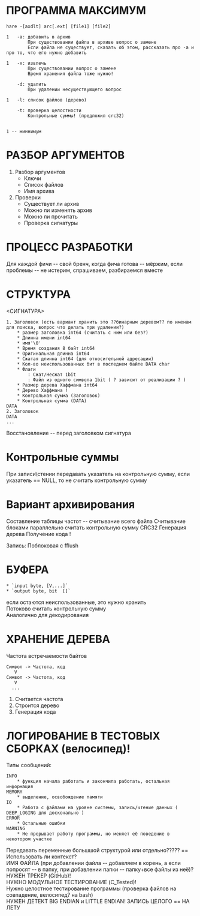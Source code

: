 ПРОГРАММА МАКСИМУМ
==================
```
hare -[axdlt] arc[.ext] [file1] [file2]

1   -a: добавить в архив
        При существовании файла в архиве вопрос о замене
        Если файла не существует, сказать об этом, рассказать про -a и про то, что его нужно добавить

1   -x: извлечь
        При существовании вопрос о замене
        Время хранения файла тоже нужно!

    -d: удалить
        При удалении несуществующего вопрос

1   -l: список файлов (дерево)

    -t: проверка целостности
        Контрольные суммы! (предложил crc32)


1 -- миннимум
```

РАЗБОР АРГУМЕНТОВ
=================
1. Разбор аргументов
    * Ключи
    * Список файлов
    * Имя архива
2. Проверки
    * Существует ли архив
    * Можно ли изменять архив
    * Можно ли прочитать
    * Проверка сигнатуры

ПРОЦЕСС РАЗРАБОТКИ
==================
Для каждой фичи -- свой бренч, когда фича готова -- мёржим, если проблемы -- не истерим, спрашиваем, разбираемся вместе


СТРУКТУРА
=========

<СИГНАТУРА>
```
1. Заголовок (есть вариант хранить это ??бинарным деревом?? по именам для поиска, вопрос что делать при удалении?)
    * размер заголовка int64 (считать с ним или без?)
    * Длинна имени int64
    * имя'\0'
    * Время создания 8 байт int64
    * Оригинальная длинна int64
    * Сжатая длинна int64 (для относительной адресации)
    * Кол-во неиспользованных бит в последнем байте DATA char 
    * Флаги
        : Сжат/Несжат 1bit
        : Файл из одного символа 1bit ( ? зависит от реализации ? )
    * Размер дерева Хаффмана int64
    * Дерево Хаффмана !
    * Контрольная сумма (Заголовок)
    * Контрольная сумма (DATA)
DATA
2. Заголовок
DATA
...
```

Восстановление -- перед заголовком сигнатура

Контрольные суммы
=================
При записи\стении передавать указатель на контрольную сумму, если указатель == NULL, то не считать контрольную сумму

Вариант архивирования
=====================
Составление таблицы частот -- считывание всего файла
    Считывание блоками
    параллельно считать контрольную сумму CRC32
Генерация дерева
Получение кода !

Запись:
    Поблоковая с fflush


БУФЕРА
======
    * `input byte, [V,...]`
    * `output byte, bit  []`
если остаются неиспользованные, это нужно хранить   
Потоково считать контрольную сумму   
Аналогично для декодирования


ХРАНЕНИЕ ДЕРЕВА
===============
Частота встречаемости байтов
```
Символ -> Частота, код
   V
Символ -> Частота, код
   V
  ...
```
1. Считается частота
2. Строится дерево
3. Генерация кода


ЛОГИРОВАНИЕ В ТЕСТОВЫХ СБОРКАХ (велосипед)!   
=========
Типы сообщений:  
```
INFO    
    * функция начала работать и закончила работать, остальная информация    
MEMORY    
    * выделение, освобождение памяти    
IO    
    * Работа с файлами на уровне системы, запись/чтение данных ( DEEP_LOGING для досконально )    
ERROR    
    * Остальные ошибки    
WARNING    
    * Не прерывает работу программы, но меняет её поведение в некотором участке    
```


Передавать переменные большшой структурой или отдельно????? == Использовать ли контекст?    
ИМЯ ФАЙЛА (при добавлении файла -- добавляем в корень, а если попросят -- в папку, при добавлении папки -- папку+все файлы из неё)?   
НУЖЕН ТРЕКЕР (GitHub)!   
НУЖНО МОДУЛЬНОЕ ТЕСТИРОВАНИЕ (C_Tested)!   
Нужно целостное тестирование программы (проверка файлов на совпадение, велосипед? на bash)   
НУЖЕН ДЕТЕКТ BIG ENDIAN и LITTLE ENDIAN!   ЗАПИСЬ ЦЕЛОГО == НА ЛЕТУ

